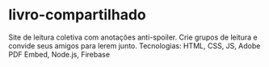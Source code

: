 # livro-compartilhado
Site de leitura coletiva com anotações anti-spoiler. Crie grupos de leitura e convide seus amigos para lerem junto. Tecnologias: HTML, CSS, JS, Adobe PDF Embed, Node.js, Firebase
